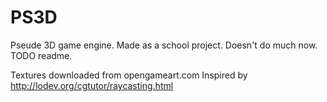 # PS3D
Pseude 3D game engine. Made as a school project. Doesn't do much now. TODO readme.

Textures downloaded from opengameart.com
Inspired by http://lodev.org/cgtutor/raycasting.html
